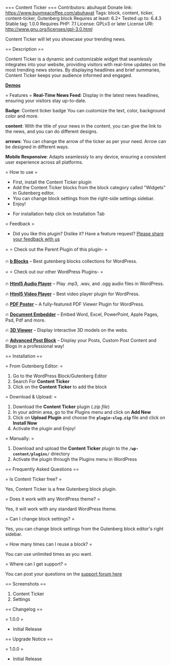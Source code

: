 === Content Ticker ===
Contributors: abuhayat
Donate link: https://www.buymeacoffee.com/abuhayat
Tags: block, content, ticker, content-ticker, Gutenberg block
Requires at least: 6.2+
Tested up to: 6.4.3
Stable tag: 1.0.0
Requires PHP: 7.1
License: GPLv3 or later
License URI: http://www.gnu.org/licenses/gpl-3.0.html

Content Ticker will let you showcase your trending news.

== Description ==

Content Ticker is a dynamic and customizable widget that seamlessly integrates into your website, providing visitors with real-time updates on the most trending news stories. By displaying headlines and brief summaries, Content Ticker keeps your audience informed and engaged.


**[Demos](https://bblockswp.com/demo/content-ticker)**


= Features =
**Real-Time News Feed**: Display in the latest news headlines, ensuring your visitors stay up-to-date.

**Badge**: Content ticker badge You can customize the text, color, background color and more.

**content**: With the title of your news in the content, you can give the link to the news, and you can do different designs.

**arrows**: You can change the arrow of the ticker as per your need. Arrow can be designed in different ways.

**Mobile Responsive**: Adapts seamlessly to any device, ensuring a consistent user experience across all platforms.


= How to use =
- First, install the Content Ticker plugin
- Add the Content Ticker blocks from the block category called "Widgets" in Gutenberg editor.
- You can change block settings from the right-side settings sidebar.
- Enjoy!

* For installation help click on Installation Tab


= Feedback =
- Did you like this plugin? Dislike it? Have a feature request? [Please share your feedback with us](mailto:support@bplugins.com 'Send feedback')


= ⭐ Check out the Parent Plugin of this plugin- =

🔥 **[b Blocks](https://bblockswp.com)** – Best gutenberg blocks collections for WordPress.


= ⭐ Check out our other WordPress Plugins- =

🔥 **[Html5 Audio Player](https://bplugins.com/products/html5-audio-player/)** – Play .mp3, .wav, and .ogg audio files in WordPress.

🔥 **[Html5 Video Player](https://bplugins.com/products/html5-video-player/)** – Best video player plugin for WordPress.

🔥 **[PDF Poster](https://bplugins.com/products/pdf-poster/)** – A fully-featured PDF Viewer Plugin for WordPress.

🔥 **[Document Embedder](https://bplugins.com/products/document-embedder/)** – Embed Word, Excel, PowerPoint, Apple Pages, Psd, Pdf and more.

🔥 **[3D Viewer](https://bplugins.com/products/3d-viewer/)** – Display interactive 3D models on the webs.

🔥 **[Advanced Post Block](https://bplugins.com/products/advanced-post-block/)** – Display your Posts, Custom Post Content and Blogs in a professional way!


== Installation ==

= From Gutenberg Editor: =
1. Go to the WordPress Block/Gutenberg Editor
2. Search For **Content Ticker**
3. Click on the **Content Ticker** to add the block

= Download & Upload: =
1. Download the **Content Ticker** plugin (*.zip file*)
2. In your admin area, go to the Plugins menu and click on **Add New**
3. Click on **Upload Plugin** and choose the **`plugin-slug.zip`** file and click on **Install Now**
4. Activate the plugin and Enjoy!

= Manually: =
1. Download and upload the **Content Ticker** plugin to the **`/wp-content/plugins/`** directory
2. Activate the plugin through the Plugins menu in WordPress


== Frequently Asked Questions ==

= Is Content Ticker free? =

Yes, Content Ticker is a free Gutenberg block plugin.

= Does it work with any WordPress theme? =

Yes, it will work with any standard WordPress theme.

= Can I change block settings? =

Yes, you can change block settings from the Gutenberg block editor's right sidebar.

= How many times can I reuse a block? =

You can use unlimited times as you want.

= Where can I get support? =

You can post your questions on the [support forum here](https://wordpress.org/support/plugin/conetnt-ticker/)


== Screenshots ==

1. Content Ticker
2. Settings


== Changelog ==

= 1.0.0 =
* Initial Release


== Upgrade Notice ==

= 1.0.0 =
* Initial Release
